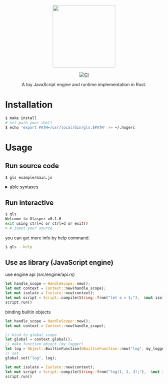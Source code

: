 <div align="center">
  <img src="https://user-images.githubusercontent.com/71201308/191884187-75417bf0-8d23-4d89-8f8a-ba0d1d5e4ab9.png" width="200">

[![CI](https://github.com/Ubugeeei/Glasper/actions/workflows/rust.yml/badge.svg)](https://github.com/Ubugeeei/Glasper/actions/workflows/rust.yml)

A toy JavaScript engine and runtime implementation in Rust.

</div>

# Installation

```sh
$ make install
# set path your shell
$ echo 'export PATH=/usr/local/bin/gls:$PATH' >> ~/.hogerc
```

# Usage

## Run source code

```sh
$ gls example/main.js
```

<details>
<summary>able syntaxes</summary>

```js
/**
 *
 * std out
 *
 */
{
	console_log("Hello World!");
}

/**
 *
 * primitive types
 *
 */
{
	console_log("true:", true);
	console_log("false:", false);
	console_log("1:", 1);
	console_log("0x1111:", 0x1111);
	console_log("0o1111:", 0o1111);
	console_log("0b1111:", 0b1111);
	console_log("1.1:", 1.1);
	console_log("1.1e3:", 1.1e3);
	console_log("1.1e-3:", 1.1e-3);
	console_log("hello string");
	console_log("undefined:", undefined);
	console_log("null:", null); // (Object)
}

/**
 *
 * variables
 *
 */
{
	{
		// var
		a = 1;
		console_log("variables a:", a);
		a = 5;
		console_log("variables assigned a:", a);
	}

	{
		let b = 2;
		console_log("variables b:", b);
		b = 6;
		console_log("variables assigned b:", b);
		let b = 7;
		console_log("variables re declared b:", b);
	}

	{
		const c = 3;
		console_log("variables c:", c);
		// c = 7; // error
		// const c = 7; // error
	}
}

/**
 *
 * scope
 *
 */
{
	let v = 1;
	let global = 100;
	{
		let v = 2;
		console_log("child scope v:", v);
		console_log("global in child:", global);
	}
	console_log("parent scoped v:", v);
}

/**
 *
 * operators
 *
 */
{
	console_log("2 + 2:", 2 + 2);
	console_log("2 - 2:", 2 - 2);
	console_log("2 * 2:", 2 * 2);
	console_log("2 / 2:", 2 / 2);
	console_log("2 % 2:", 2 % 2);
	console_log("2 ** 2:", 2 ** 2);
	console_log("2 << 2:", 2 << 2);
	console_log("2 >> 2:", 2 >> 2);
	console_log("2 & 2:", 2 & 2);
	console_log("2 | 2:", 2 | 2);
	console_log("2 ^ 2:", 2 ^ 2);
	console_log("~-1:", ~-1);
	console_log("2 && 2:", 2 && 2);
	console_log("2 || 2:", 2 || 2);
	console_log("2 ?? 2:", 2 ?? 2);
	console_log("2 == 2:", 2 == 2);
	console_log("2 != 2:", 2 != 2);
	console_log("2 === 2:", 2 === 2);
	console_log("2 !== 2:", 2 !== 2);
	console_log("2 > 2:", 2 > 2);
	console_log("2 < 2:", 2 < 2);
	console_log("2 <= 2:", 2 < 2);
	console_log("2 + 2 * 2:", 2 + 2 * 2);
}

/**
 *
 * if statement branch
 *
 */
{
	let num = 2;
	if (num % 2 == 0) {
		console_log("even!");
	} else {
		console_log("odd!");
	}
}

/**
 *
 * function
 *
 */
{
	const add = function (a, b) {
		return a + b;
	};

	console_log("add(1, 2):", add(1, 2));
}

/**
 *
 * recursive function
 *
 */
{
	const factorial = function (num) {
		if (num == 0) {
			return 1;
		} else {
			return num * factorial(num - 1);
		}
	};
	console_log("factorial(5):", factorial(5));
}

/**
 *
 * fizzBuzz example
 *
 */
{
	const fizzBuzz = function (num) {
		// comment out
		if (!num) return 0;

		if (num % 15 == 0) {
			console_log("FizzBuzz");
		} else if (num % 5 == 0) {
			console_log("Buzz");
		} else if (num % 3 == 0) {
			console_log("Fizz");
		} else {
			console_log(num);
		}

		fizzBuzz(num - 1);
	};
	console_log("=== fizzBuzz(20) start ===");
	fizzBuzz(20);
	console_log("=== fizzBuzz(20) end ===");
}
```

</details>

## Run interactive

```sh
$ gls
Welcome to Glasper v0.1.0
exit using ctrl+c or ctrl+d or exit()
> # input your source
```

you can get more info by help command.

```sh
$ gls --help
```

## Use as library (JavaScript engine)

use engine api (src/engine/api.rs)

```rs
let handle_scope = HandleScope::new();
let mut context = Context::new(handle_scope);
let mut isolate = Isolate::new(context);
let mut script = Script::compile(String::from("let a = 1;"),  &mut isolate.context);
script.run()
```

binding builtin objects

```rs
let handle_scope = HandleScope::new();
let mut context = Context::new(handle_scope);

// bind to global scope
let global = context.global();
// make function object (my_logger)
let log = Object::BuiltinFunction(GBuiltinFunction::new("log", my_logger));
// set
global.set("log", log);

let mut isolate = Isolate::new(context);
let mut script = Script::compile(String::from("log(1, 2, 3);"),  &mut isolate.context);
script.run()
```
